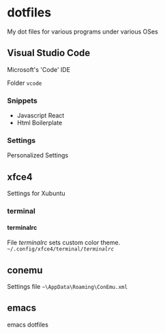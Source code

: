 dotfiles
========

My dot files for various programs under various OSes


Visual Studio Code
------------------
Microsoft's 'Code' IDE

Folder `vcode`

### Snippets
- Javascript React
- Html Boilerplate

### Settings
Personalized Settings


xfce4
--------
Settings for Xubuntu

### terminal
#### terminalrc
File *terminalrc* sets custom color theme.
`~/.config/xfce4/terminal/`*`terminalrc`*


conemu
------
Settings file
`~\AppData\Roaming\ConEmu.xml`


emacs
-----
emacs dotfiles